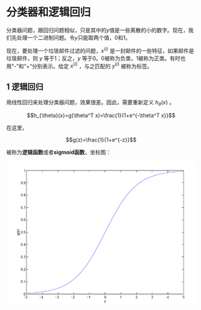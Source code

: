 # 分类器和逻辑回归

分类器问题，跟回归问题相似，只是其中的$y$值是一些离散的小的数字。现在，我们先处理一个二进制问题。令$y$只能取两个值，0和1。

现在，要处理一个垃圾邮件过滤的问题，$x^{(i)}$ 是一封邮件的一些特征，如果邮件是垃圾邮件，则 $y$ 等于1；反之，$y$ 等于0。0被称为负类，1被称为正类。有时也用“-”和“+”分别表示。给定 $x^{(i)}$ ，与之匹配的 $y^{(i)}$ 被称为标签。

## 1 逻辑回归

用线性回归来处理分类器问题，效果很差。因此，需要重新定义 $h_{\theta}(x)$ 。

$$h_{\theta}(x)=g(\theta^T x)=\frac{1}{1+e^{-\theta^T x}}$$

在这里，

$$g(z)=\frac{1}{1+e^{-z}}$$

被称为**逻辑函数**或者**sigmoid函数**，坐标图：

![sigmoid](images/sigmoid.png)
